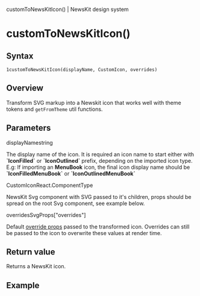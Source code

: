 customToNewsKitIcon() | NewsKit design system

customToNewsKitIcon()
=====================

Syntax
------

    1customToNewsKitIcon(displayName, CustomIcon, overrides)

Overview
--------

Transform SVG markup into a Newskit icon that works well with theme tokens and `getFromTheme` util functions.

Parameters
----------

displayNamestring

The display name of the icon. It is required an icon name to start either with **\`IconFilled\`** or **\`IconOutlined\`** prefix, depending on the imported icon type.  
E.g: If importing an **MenuBook** icon, the final icon display name should be **\`IconFilledMenuBook\`** or **\`IconOutlinedMenuBook\`**

CustomIconReact.ComponentType<SvgProps>

NewsKit Svg component with SVG passed to it's children, props should be spread on the root Svg component, see example below.

overridesSvgProps\["overrides"\]

Default [override props](/components/icons/#props) passed to the transformed icon. Overrides can still be passed to the icon to overwrite these values at render time.

Return value
------------

Returns a NewsKit icon.

Example
-------